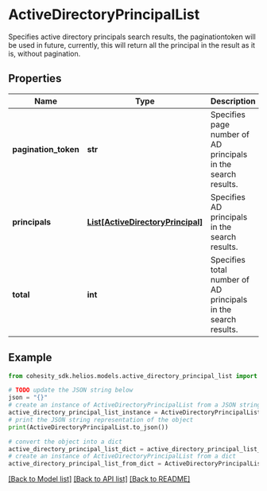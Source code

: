 # ActiveDirectoryPrincipalList

Specifies active directory principals search results, the paginationtoken will be used in future, currently, this will return all the principal in the result as it is, without pagination.

## Properties

Name | Type | Description | Notes
------------ | ------------- | ------------- | -------------
**pagination_token** | **str** | Specifies page number of AD principals in the search results. | [optional] 
**principals** | [**List[ActiveDirectoryPrincipal]**](ActiveDirectoryPrincipal.md) | Specifies AD principals in the search results. | [optional] 
**total** | **int** | Specifies total number of AD principals in the search results. | [optional] 

## Example

```python
from cohesity_sdk.helios.models.active_directory_principal_list import ActiveDirectoryPrincipalList

# TODO update the JSON string below
json = "{}"
# create an instance of ActiveDirectoryPrincipalList from a JSON string
active_directory_principal_list_instance = ActiveDirectoryPrincipalList.from_json(json)
# print the JSON string representation of the object
print(ActiveDirectoryPrincipalList.to_json())

# convert the object into a dict
active_directory_principal_list_dict = active_directory_principal_list_instance.to_dict()
# create an instance of ActiveDirectoryPrincipalList from a dict
active_directory_principal_list_from_dict = ActiveDirectoryPrincipalList.from_dict(active_directory_principal_list_dict)
```
[[Back to Model list]](../README.md#documentation-for-models) [[Back to API list]](../README.md#documentation-for-api-endpoints) [[Back to README]](../README.md)


